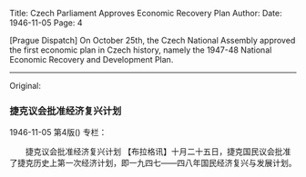 Title: Czech Parliament Approves Economic Recovery Plan
Author:
Date: 1946-11-05
Page: 4

[Prague Dispatch] On October 25th, the Czech National Assembly approved the first economic plan in Czech history, namely the 1947-48 National Economic Recovery and Development Plan.



<hr /> 

Original: 


### 捷克议会批准经济复兴计划

1946-11-05
第4版()
专栏：

　　捷克议会批准经济复兴计划
    【布拉格讯】十月二十五日，捷克国民议会批准了捷克历史上第一次经济计划，即一九四七——四八年国民经济复兴与发展计划。
